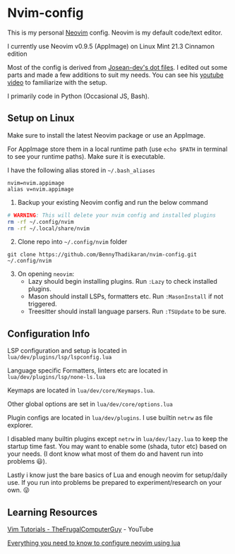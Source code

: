 # Nvim-config
This is my personal [Neovim](https://neovim.io/) config. Neovim is my default code/text editor.

I currently use Neovim v0.9.5 (AppImage) on Linux Mint 21.3 Cinnamon edition

Most of the config is derived from [Josean-dev's dot files](https://github.com/josean-dev/dev-environment-files). I edited out some parts and made a few additions to suit my needs. You can see his [youtube video](https://www.youtube.com/watch?v=vdn_pKJUda8) to familiarize with the setup.

I primarily code in Python (Occasional JS, Bash).

## Setup on Linux
Make sure to install the latest Neovim package or use an AppImage.

For AppImage store them in a local runtime path (use `echo $PATH` in terminal to see your runtime paths). Make sure it is executable.

I have the following alias stored in `~/.bash_aliases`

```
nvim=nvim.appimage
alias v=nvim.appimage
```

1. Backup your existing Neovim config and run the below command
```bash
# WARNING: This will delete your nvim config and installed plugins
rm -rf ~/.config/nvim
rm -rf ~/.local/share/nvim
```

2. Clone repo into `~/.config/nvim` folder
```
git clone https://github.com/BennyThadikaran/nvim-config.git ~/.config/nvim
```

3. On opening `neovim`:
    - Lazy should begin installing plugins. Run `:Lazy` to check installed plugins.
    - Mason should install LSPs, formatters etc. Run `:MasonInstall` if not triggered.
    - Treesitter should install language parsers. Run `:TSUpdate` to be sure.

## Configuration Info

LSP configuration and setup is located in `lua/dev/plugins/lsp/lspconfig.lua`

Language specific Formatters, linters etc are located in `lua/dev/plugins/lsp/none-ls.lua`

Keymaps are located in `lua/dev/core/Keymaps.lua`.

Other global options are set in `lua/dev/core/options.lua`

Plugin configs are located in `lua/dev/plugins`. I use builtin `netrw` as file explorer.

I disabled many builtin plugins except `netrw` in `lua/dev/lazy.lua` to keep the startup time fast. You may want to enable some (shada, tutor etc) based on your needs. (I dont know what most of them do and havent run into problems :smiley:).

Lastly i know just the bare basics of Lua and enough neovim for setup/daily use. If you run into problems be prepared to experiment/research on your own. :stuck_out_tongue_winking_eye:

## Learning Resources

[Vim Tutorials - TheFrugalComputerGuy](https://www.youtube.com/playlist?list=PLy7Kah3WzqrEjsuvhT46fr28Q11oa5ZoI) - YouTube

[Everything you need to know to configure neovim using lua](https://vonheikemen.github.io/devlog/tools/configuring-neovim-using-lua/)

